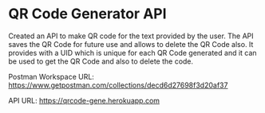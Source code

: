 # QR Code Generator API

Created an API to make QR code for the text provided by the user. The API saves the QR Code for future use and allows to delete the QR Code also. It provides with a UID which is unique for each QR Code generated and it can be used to get the QR Code and also to delete the code.

Postman Workspace URL: https://www.getpostman.com/collections/decd6d27698f3d20af37

API URL: https://qrcode-gene.herokuapp.com
